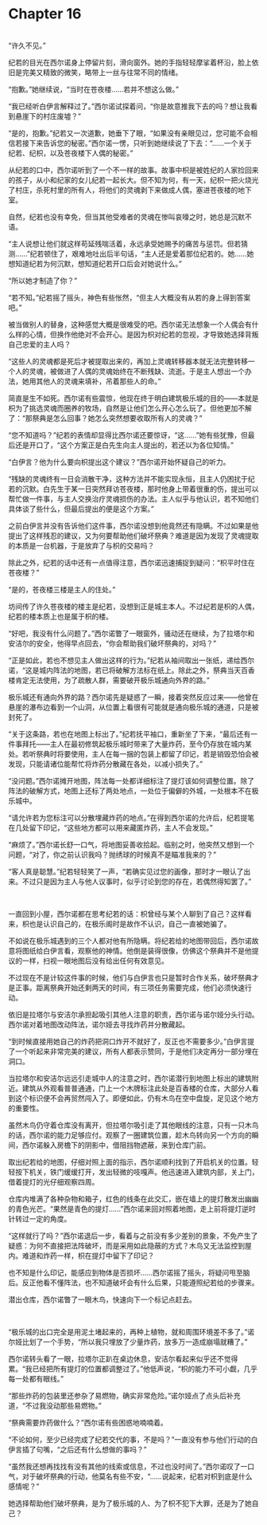# Chapter 16

<br>
“许久不见。”

纪若的目光在西尔诺身上停留片刻，滑向窗外。她的手指轻轻摩挲着杯沿，脸上依旧是完美又精致的微笑，略带上一丝与往常不同的情绪。

“抱歉。”她继续说，“当时在苍夜楼……若并不想这么做。”

“我已经听白伊言解释过了。”西尔诺试探着问，“你是故意推我下去的吗？想让我看到悬崖下的村庄废墟？”

“是的，抱歉。”纪若又一次道歉，她垂下了眼，“如果没有亲眼见过，您可能不会相信若接下来告诉您的秘密。”西尔诺一愣，只听到她继续说了下去：“……一个关于纪若、纪枳，以及苍夜楼下人偶的秘密。”

从纪若的口中，西尔诺听到了一个不一样的故事。故事中枳是被姓纪的人家捡回来的孩子，从小和纪家的女儿纪若一起长大。但不知为何，有一天，纪枳一把火烧光了村庄，杀死村里的所有人，将他们的灵魂剥下来做成人偶，塞进苍夜楼的地下室。

自然，纪若也没有幸免，但当其他受难者的灵魂在惨叫哀嚎之时，她总是沉默不语。

“主人说想让他们就这样苟延残喘活着，永远承受她赐予的痛苦与惩罚。但若猜测……”纪若顿住了，艰难地吐出后半句话，“主人还是爱着那位纪若的。她……她想知道纪若为何沉默，想知道纪若开口后会对她说什么。”

“所以她才制造了你？”

“若不知。”纪若摇了摇头，神色有些怅然，“但主人大概没有从若的身上得到答案吧。”

被当做别人的替身，这种感觉大概是很难受的吧。西尔诺无法想象一个人偶会有什么样的心情，但换作他绝对不会开心。是因为枳对纪若的忽视，才导致她选择背叛自己忠爱的主人吗？

“这些人的灵魂都是死后才被提取出来的，再加上灵魂转移器本就无法完整转移一个人的灵魂，被做进了人偶的灵魂始终在不断残缺、流逝。于是主人想出一个办法，她用其他人的灵魂来填补，吊着那些人的命。”

简直是生不如死。西尔诺有些震惊，他现在终于明白建筑极乐城的目的——本就是枳为了挑选灵魂而圈养的牧场，自然是让他们怎么开心怎么玩了。但他更加不解了：“那祭典是怎么回事？她怎么突然想要收取所有人的灵魂？”

“您不知道吗？”纪若的表情却显得比西尔诺还要惊讶，“这……”她有些犹豫，但最后还是开口了，“这个方案正是白先生向主人提出的，若还以为各位知情。”

“白伊言？他为什么要向枳提出这个建议？”西尔诺开始怀疑自己的听力。

“残缺的灵魂终有一日会消散干净，这种方法并不能实现永恒，且主人仍困扰于纪若的沉默。白先生于某一日突然拜访苍夜楼，那时他身上带着很重的伤，提出可以帮忙做一件事，与主人交换治疗灵魂损伤的办法。主人似乎与他认识，若不知他们具体谈了些什么，但最后提出的便是这个方案。”

之前白伊言并没有告诉他们这件事，西尔诺没想到他竟然还有隐瞒。不过如果是他提出了这样残忍的建议，又为何要帮助他们破坏祭典？难道是因为发现了灵魂提取的本质是一台机器，于是放弃了与枳的交易吗？

除此之外，纪若的话中还有一点值得注意，西尔诺迅速捕捉到疑问：“枳平时住在苍夜楼？”

“是的，苍夜楼三楼是主人的住处。”

坊间传了许久苍夜楼的楼主是纪若，没想到正是城主本人。不过纪若是枳的人偶，纪若的楼本质上也是属于枳的楼。

“好吧，我没有什么问题了。”西尔诺瞥了一眼窗外，骚动还在继续，为了拉塔尔和安洁尔的安全，他得早点回去，“你会帮助我们破坏祭典的，对吗？”

“正是如此，若也不想见主人做出这样的行为。”纪若从袖间取出一张纸，递给西尔诺，“这是城内阵法的地图，若已将破解方法标在纸上。除此之外，祭典当天百香楼肯定无法使用，为了疏散人群，需要破开极乐城通向外界的路。”

极乐城还有通向外界的路？西尔诺先是疑惑了一瞬，接着突然反应过来——他曾在悬崖的瀑布边看到一个山洞，从位置上看很有可能就是通向极乐城的通道，只是被封死了。

“关于这条路，若也在地图上标出了。”纪若抚平袖口，重新坐了下来，“最后还有一件事拜托——主人在最初修筑起极乐城时带来了大量炸药，至今仍存放在城内某处。若听祭典时将要使用，主人在每一捆的包装上都留了印记，若是销毁恐怕会被发现，只能请诸位能帮忙将炸药分散藏在各处，以减小损失了。”

“没问题。”西尔诺摊开地图，阵法每一处都详细标注了提灯该如何调整位置。除了阵法的破解方式，地图上还标了两处地点，一处位于偏僻的外城，一处根本不在极乐城中。

“请允许若为您标注可以分散埋藏炸药的地点。”在得到西尔诺的允许后，纪若提笔在几处留下印记，“这些地方都可以用来藏匿炸药，主人不会发现。”

“麻烦了。”西尔诺长舒一口气，将地图妥善收拾起。临别之时，他突然又想到一个问题，“对了，你之前认识我吗？抛绣球的时候真不是瞄准我来的？”

“客人真是聪慧。”纪若轻轻笑了一声，“若确实见过您的画像，那时才一眼认了出来。不过只是因为主人与他人议事时，似乎讨论到您的存在，若偶然得知罢了。”

<br>

一直回到小屋，西尔诺都在思考纪若的话：枳曾经与某个人聊到了自己？这样看来，枳也是认识自己的，在极乐阁时是故作不认识，自己一直被她骗了。

不如说在极乐城遇到的三个人都对他有所隐瞒。将纪若给的地图带回后，西尔诺故意将图纸给白伊言看，观察他的神情。他倒是装得很像，仿佛这个祭典并不是他提议的一样，扫视一眼地图后没有给出任何有效意见。

不过现在不是计较这件事的时候，他们与白伊言也只是暂时合作关系，破坏祭典才是正事。距离祭典开始还剩两天的时间，有三项任务需要完成，他们必须快速行动。

依旧是拉塔尔与安洁尔承担起吸引其他人注意的职责，西尔诺与诺尔娅分头行动。西尔诺对着地图改动阵法，诺尔娅去寻找炸药并分散藏起。

“到时候直接用她自己的炸药把洞口炸开不就好了，反正也不需要多少。”白伊言提了一个听起来非常完美的建议，所有人都表示赞同，于是他们决定再分一部分埋在洞口。

当拉塔尔和安洁尔远远引走城中人的注意之时，西尔诺潜行到地图上标出的建筑附近。建筑从外观看普普通通，门上一个木牌标注此处是百香楼的仓库，大部分人看到这个标识便不会再贸然闯入了。即便如此，仍有木鸟在空中盘旋，足见这个地方的重要性。

虽然木鸟仍守着仓库没有离开，但拉塔尔吸引走了其他眼线的注意，只有一只木鸟的话，西尔诺的能力足够应付。观察了一圈建筑位置，趁木鸟转向另一个方向的瞬间，西尔诺躲入房檐下的阴影中，借阻挡物遮蔽，来到仓库门前。

取出纪若给的地图，仔细对照上面的指示，西尔诺顺利找到了开启机关的位置。轻轻按下机关，铁门缓缓打开，发出轻微的吱嘎声。他迅速进入建筑内部，关上门，借着提灯的光仔细观察四周。

仓库内堆满了各种杂物和箱子，红色的线条在此交汇，嵌在墙上的提灯散发出幽幽的青色光芒。“果然是青色的提灯……”西尔诺来回对照着地图，走上前将提灯逆时针转过一定的角度。

“这样就行了吗？”西尔诺退后一步，看着与之前没有多少差别的景象，不免产生了疑惑：为何不直接把法阵破坏，而是采用如此隐蔽的方式？木鸟又无法监控到屋内。难道和炸药一样，枳在提灯中留下了印记？

也不知是什么印记，能感应到物体是否损坏……西尔诺摇了摇头，将疑问甩至脑后。反正他看不懂阵法，也不知道破坏会有什么后果，只能遵照纪若给的步骤来。

潜出仓库，西尔诺瞥了一眼木鸟，快速向下一个标记点赶去。

<br>


“极乐城的出口完全是用泥土堵起来的，再种上植物，就和周围环境差不多了。”诺尔娅比划了一个手势，“所以我只埋放了少量炸药，放多万一造成崩塌就糟了。”

西尔诺转头看了一眼，拉塔尔正趴在桌边休息，安洁尔看起来似乎还不觉得累。“我已经把所有提灯的位置都调整过了。”他低声说，“枳的能力不可小觑，几乎每一处都有眼线。”

“那些炸药的包装里还参杂了易燃物，确实非常危险。”诺尔娅点了点头后补充道，“不过我没动那些易燃物。”

“祭典需要炸药做什么？”西尔诺有些困惑地喃喃着。

“不论如何，至少已经完成了纪若交代的事，不是吗？”一直没有参与他们行动的白伊言插了句嘴，“之后还有什么想做的事吗？”

“虽然我还想再找找有没有其他的线索或信息，不过也没时间了。”西尔诺叹了一口气，对于破坏祭典的行动，他莫名有些不安，“……说起来，纪若对枳到底是什么感情呢？”

她选择帮助他们破坏祭典，是为了极乐城的人、为了枳不犯下大罪，还是为了她自己？
